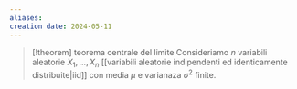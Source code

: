 ```yaml
---
aliases: 
creation date: 2024-05-11
---
```


>[!theorem] teorema centrale del limite
>Consideriamo $n$ variabili aleatorie $X_{1},\dots,X_{n}$ [[variabili aleatorie indipendenti ed identicamente distribuite|iid]] con media $\mu$ e varianaza $\sigma^2$ finite.
>